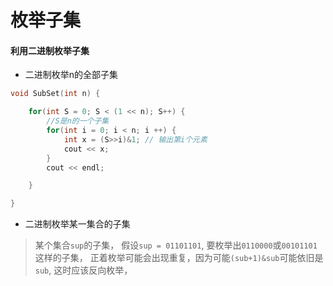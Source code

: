 
# 枚举子集


#### 利用二进制枚举子集
* 二进制枚举n的全部子集
```C++
void SubSet(int n) {

    for(int S = 0; S < (1 << n); S++) {
        //S是n的一个子集
        for(int i = 0; i < n; i ++) {
            int x = (S>>i)&1; // 输出第i个元素
            cout << x;
        }
        cout << endl;

    }

}
```
* 二进制枚举某一集合的子集
> 某个集合`sup`的子集， 假设`sup = 01101101`, 要枚举出`0110000`或`00101101`这样的子集， 正着枚举可能会出现重复，因为可能`(sub+1)&sub`可能依旧是`sub`, 这时应该反向枚举， 
